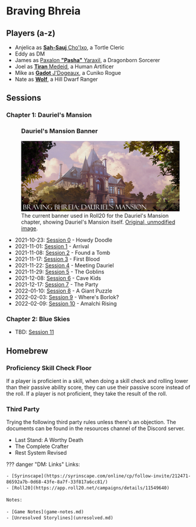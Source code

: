 # Braving Bhreia

## Players (a-z)

- Anjelica as [**Sah-Sauj** Cho'Ixo](characters/sah-sauj-cho-ixo.md), a Tortle Cleric
- Eddy as DM
- James as [Paxalon **"Pasha"** Yaraxil](characters/pasha.md), a Dragonborn Sorcerer
- Joel as [**Tiran** Medeid](characters/tiran-medeid.md), a Human Artificer
- Mike as [**Gadot** J'Dogeaux](characters/gadot-jdogeaux.md), a Cuniko Rogue
- Nate as [**Wolf**](characters/wolf.md), a Hill Dwarf Ranger

## Sessions

### Chapter 1: Dauriel's Mansion

<figure class="infobox right">
  <h3>Dauriel's Mansion Banner</h3>
  <a href="/assets/images/dauriels-mansion-roll20-banner.jpg">
    <img src="/assets/images/dauriels-mansion-roll20-banner.jpg" />
  </a>
  <figcaption>
    The current banner used in Roll20 for the Dauriel's Mansion chapter, showing Dauriel's Mansion itself. <a href="https://www.artstation.com/artwork/W2nxZQ">Original, unmodified image</a>.
  </figcaption>
</figure>

- 2021-10-23: [Session 0](sessions/session-0.md) - Howdy Doodle
- 2021-11-01: [Session 1](sessions/session-1.md) - Arrival
- 2021-11-08: [Session 2](sessions/session-2.md) - Found a Tomb
- 2021-11-17: [Session 3](sessions/session-3.md) - First Blood
- 2021-11-22: [Session 4](sessions/session-4.md) - Meeting Dauriel
- 2021-11-29: [Session 5](sessions/session-5.md) - The Goblins
- 2021-12-08: [Session 6](sessions/session-6.md) - Cave Kids
- 2021-12-17: [Session 7](sessions/session-7.md) - The Party
- 2022-01-10: [Session 8](sessions/session-8.md) - A Giant Puzzle
- 2022-02-03: [Session 9](sessions/session-9.md) - Where's Borlok?
- 2022-02-09: [Session 10](sessions/session-10.md) - Amalchi Rising

### Chapter 2: Blue Skies

- TBD: [Session 11](sessions/session-11.md)

## Homebrew

### Proficiency Skill Check Floor

If a player is proficient in a skill, when doing a skill check and rolling lower than their passive ability score, they can use their passive score instead of the roll. If a player is not proficient, they take the result of the roll.

### Third Party

Trying the following third party rules unless there's an objection. The documents can be found in the resources channel of the Discord server.

- Last Stand: A Worthy Death
- The Complete Crafter
- Rest System Revised

??? danger "DM: Links"
    Links:

    - [Syrinscape](https://syrinscape.com/online/cp/follow-invite/212471-86592a7b-0d68-43fe-8a7f-33f817a6cc81/)
    - [Roll20](https://app.roll20.net/campaigns/details/11549640)

    Notes:

    - [Game Notes](game-notes.md)
    - [Unresolved Storylines](unresolved.md)
